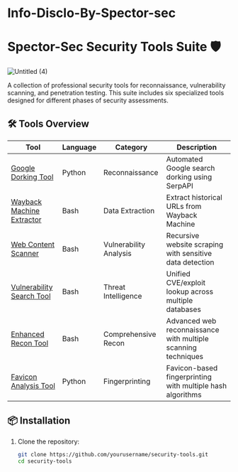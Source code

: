 # Info-Disclo-By-Spector-sec

# Spector-Sec Security Tools Suite 🛡️

![Untitled (4)](https://github.com/user-attachments/assets/f79d3e6d-1d87-41d3-80c4-b8dc9c97e99c)


A collection of professional security tools for reconnaissance, vulnerability scanning, and penetration testing. This suite includes six specialized tools designed for different phases of security assessments.

## 🛠️ Tools Overview

| Tool | Language | Category | Description |
|------|----------|----------|-------------|
| [Google Dorking Tool](#google-dorking-tool) | Python | Reconnaissance | Automated Google search dorking using SerpAPI |
| [Wayback Machine Extractor](#wayback-machine-extractor) | Bash | Data Extraction | Extract historical URLs from Wayback Machine |
| [Web Content Scanner](#web-content-scanner) | Bash | Vulnerability Analysis | Recursive website scraping with sensitive data detection |
| [Vulnerability Search Tool](#vulnerability-search-tool) | Bash | Threat Intelligence | Unified CVE/exploit lookup across multiple databases |
| [Enhanced Recon Tool](#enhanced-recon-tool) | Bash | Comprehensive Recon | Advanced web reconnaissance with multiple scanning techniques |
| [Favicon Analysis Tool](#favicon-analysis-tool) | Python | Fingerprinting | Favicon-based fingerprinting with multiple hash algorithms |

## 📦 Installation

1. Clone the repository:
   ```bash
   git clone https://github.com/yourusername/security-tools.git
   cd security-tools

